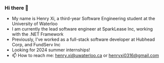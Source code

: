 ### Hi there 👋
- My name is Henry Xi, a third-year Software Engineering student at the University of Waterloo
- I am currently the lead software engineer at SparkLease Inc, working with the .NET Framework
- Previously, I've worked as a full-stack software developer at Hubhead Corp, and FundServ Inc
- Looking for 2024 summer internships! 
- 📫 How to reach me: henry.xi@uwaterloo.ca or henryxi0316@gmail.com

